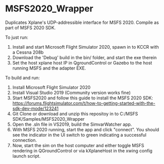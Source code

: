 # MSFS2020_Wrapper
Duplicates Xplane's UDP-addressible interface for MSFS 2020.  Compile as part of MSFS 2020 SDK.

To just run:
1.  Install and start Microsoft Flight Simulator 2020, spawn in to KCCR with a Cessna 208b
2.  Download the 'Debug' build in the bin/ folder, and start the exe therein
3.  Set the host xplane host IP in QgroundControl or Gazebo to the host running MSFS and the adapter EXE.

To build and run:
1.  Install Microsoft Flight Simulator 2020
2.  Install Visual Studio 2019 (Community version works fine)
3.  Start MSFS2020 and follow this guide to install the MSFS 2020 SDK:  https://forums.flightsimulator.com/t/how-to-getting-started-with-the-sdk-dev-mode/123241
4.  Git Clone or download and unzip this repositoy in to C:/MSFS SDK/Samples/MSFS2020_Wrapper
5.  Open the .sln file in VS2019, build the SimvarWatcher app.
6.  With MSFS 2020 running, start the app and click "connect".  You should see the indicator in the UI switch to green indicating a successful connection.
7.  Now, start the sim on the host computer and either toggle MSFS rendering in QGroundControl or via kXplaneHost in the xwing config launch script.
